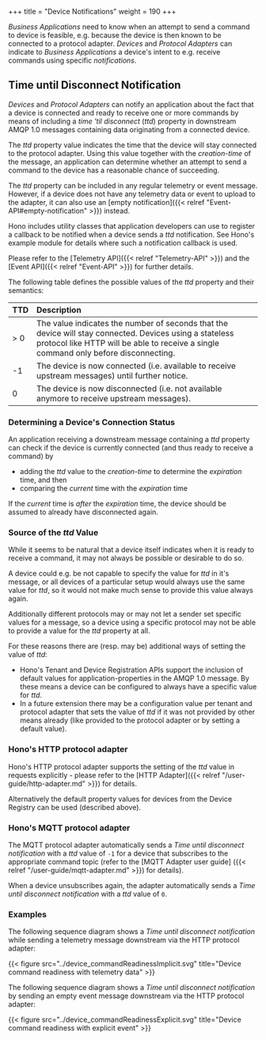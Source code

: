+++
title = "Device Notifications"
weight = 190
+++

*Business Applications* need to know when an attempt to send a command to device is feasible, e.g. because the device is then known to be connected to a protocol adapter. *Devices* and *Protocol Adapters* can indicate to *Business Applications* a device's intent to e.g. receive commands using specific *notifications*.
  
<!--more-->

## Time until Disconnect Notification

*Devices* and *Protocol Adapters* can notify an application about the fact that a device is connected and ready to receive one or more commands by means of including a *time 'til disconnect* (*ttd*) property in downstream AMQP 1.0 messages containing data originating from a connected device.

The *ttd* property value indicates the time that the device will stay connected to the protocol adapter.
Using this value together with the *creation-time* of the message, an application can determine whether an attempt to send a command to the device has a reasonable chance of succeeding.

The *ttd* property can be included in any regular telemetry or event message. However, if a device does not have any telemetry data or event to upload to the adapter, it can also use an [empty notification]({{< relref "Event-API#empty-notification" >}}) instead.

Hono includes utility classes that application developers can use to register a callback to be notified when a device sends a *ttd* notification.
See Hono's example module for details where such a notification callback is used.

Please refer to the [Telemetry API]({{< relref "Telemetry-API" >}}) and the [Event API]({{< relref "Event-API" >}}) for further details.

The following table defines the possible values of the *ttd* property and their semantics:

| TTD  | Description  |
| :--- | :----------- |
| > 0  | The value indicates the number of seconds that the device will stay connected. Devices using a stateless protocol like HTTP will be able to receive a single command only before disconnecting.
| -1   | The device is now connected (i.e. available to receive upstream messages) until further notice.
| 0    | The device is now disconnected (i.e. not available anymore to receive upstream messages).

### Determining a Device's Connection Status 

An application receiving a downstream message containing a *ttd* property can check if the device is currently connected
(and thus ready to receive a command) by

- adding the *ttd* value to the *creation-time* to determine the *expiration* time, and then
- comparing the *current* time with the *expiration* time

If the *current* time is *after* the *expiration* time, the device should be assumed to already have disconnected again.

### Source of the *ttd* Value

While it seems to be natural that a device itself indicates when it is ready to receive a command, it may not always be
possible or desirable to do so.

A device could e.g. be not capable to specify the value for *ttd* in it's message, or all devices of a particular setup
would always use the same value for *ttd*, so it would not make much sense to provide this value always again.

Additionally different protocols may or may not let a sender set specific values for a message, so a device using a 
specific protocol may not be able to provide a value for the *ttd* property at all.

For these reasons there are (resp. may be) additional ways of setting the value of *ttd*:

- Hono's Tenant and Device Registration APIs support the inclusion of default values for application-properties in the
  AMQP 1.0 message. By these means a device can be configured to always have a specific value for *ttd*.
- In a future extension there may be a configuration value per tenant and protocol adapter that sets the value of *ttd*
  if it was not provided by other means already (like provided to the protocol adapter or by setting a default value).
  
### Hono's HTTP protocol adapter

Hono's HTTP protocol adapter supports the setting of the *ttd* value in requests explicitly - please refer to the
[HTTP Adapter]({{< relref "/user-guide/http-adapter.md" >}}) for details.

Alternatively the default property values for devices from the Device Registry can be used (described above).
  
### Hono's MQTT protocol adapter

The MQTT protocol adapter automatically sends a *Time until disconnect notification* with a *ttd* value of `-1`
for a device that subscribes to the appropriate command topic (refer to the [MQTT Adapter user guide]
({{< relref "/user-guide/mqtt-adapter.md" >}}) for details).

When a device unsubscribes again, the adapter automatically sends a *Time until disconnect notification* with a *ttd* value of `0`.

### Examples

The following sequence diagram shows a *Time until disconnect notification* while sending a telemetry message downstream
via the HTTP protocol adapter:

{{< figure src="../device_commandReadinessImplicit.svg" title="Device command readiness with telemetry data" >}}

The following sequence diagram shows a *Time until disconnect notification* by sending an empty event message downstream
via the HTTP protocol adapter:

{{< figure src="../device_commandReadinessExplicit.svg" title="Device command readiness with explicit event" >}}
